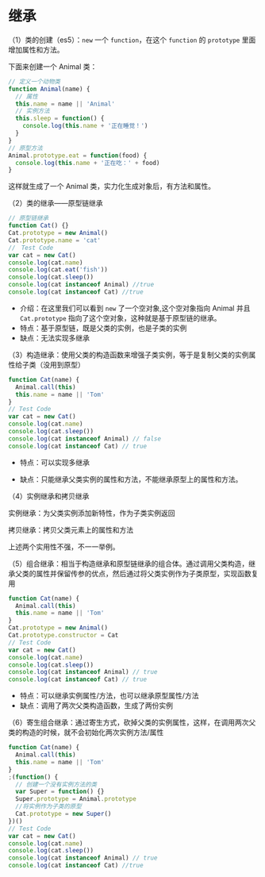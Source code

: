 # 继承

（1）类的创建（es5）：`new` 一个 `function`，在这个 `function` 的 `prototype` 里面增加属性和方法。

下面来创建一个 Animal 类：

```js
// 定义一个动物类
function Animal(name) {
  // 属性
  this.name = name || 'Animal'
  // 实例方法
  this.sleep = function() {
    console.log(this.name + '正在睡觉！')
  }
}
// 原型方法
Animal.prototype.eat = function(food) {
  console.log(this.name + '正在吃：' + food)
}
```

这样就生成了一个 Animal 类，实力化生成对象后，有方法和属性。

（2）类的继承——原型链继承

```js
// 原型链继承
function Cat() {}
Cat.prototype = new Animal()
Cat.prototype.name = 'cat'
//　Test Code
var cat = new Cat()
console.log(cat.name)
console.log(cat.eat('fish'))
console.log(cat.sleep())
console.log(cat instanceof Animal) //true
console.log(cat instanceof Cat) //true
```

- 介绍：在这里我们可以看到 `new` 了一个空对象,这个空对象指向 Animal 并且 `Cat.prototype` 指向了这个空对象，这种就是基于原型链的继承。
- 特点：基于原型链，既是父类的实例，也是子类的实例
- 缺点：无法实现多继承

（3）构造继承：使用父类的构造函数来增强子类实例，等于是复制父类的实例属性给子类（没用到原型）

```js
function Cat(name) {
  Animal.call(this)
  this.name = name || 'Tom'
}
// Test Code
var cat = new Cat()
console.log(cat.name)
console.log(cat.sleep())
console.log(cat instanceof Animal) // false
console.log(cat instanceof Cat) // true
```

- 特点：可以实现多继承

- 缺点：只能继承父类实例的属性和方法，不能继承原型上的属性和方法。

（4）实例继承和拷贝继承

实例继承：为父类实例添加新特性，作为子类实例返回

拷贝继承：拷贝父类元素上的属性和方法

上述两个实用性不强，不一一举例。

（5）组合继承：相当于构造继承和原型链继承的组合体。通过调用父类构造，继承父类的属性并保留传参的优点，然后通过将父类实例作为子类原型，实现函数复用

```js
function Cat(name) {
  Animal.call(this)
  this.name = name || 'Tom'
}
Cat.prototype = new Animal()
Cat.prototype.constructor = Cat
// Test Code
var cat = new Cat()
console.log(cat.name)
console.log(cat.sleep())
console.log(cat instanceof Animal) // true
console.log(cat instanceof Cat) // true
```

- 特点：可以继承实例属性/方法，也可以继承原型属性/方法
- 缺点：调用了两次父类构造函数，生成了两份实例

（6）寄生组合继承：通过寄生方式，砍掉父类的实例属性，这样，在调用两次父类的构造的时候，就不会初始化两次实例方法/属性

```js
function Cat(name) {
  Animal.call(this)
  this.name = name || 'Tom'
}
;(function() {
  // 创建一个没有实例方法的类
  var Super = function() {}
  Super.prototype = Animal.prototype
  //将实例作为子类的原型
  Cat.prototype = new Super()
})()
// Test Code
var cat = new Cat()
console.log(cat.name)
console.log(cat.sleep())
console.log(cat instanceof Animal) // true
console.log(cat instanceof Cat) //true
```
